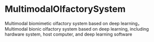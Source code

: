 # MultimodalOlfactorySystem
Multimodal biomimetic olfactory system based on deep learning，Multimodal bionic olfactory system based on deep learning, including hardware system, host computer, and deep learning software
